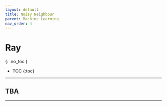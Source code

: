 ```yaml
---
layout: default
title: Noisy Neighbour
parent: Machine Learning
nav_order: 4
---
```


# Ray
{: .no_toc }




- TOC
{:toc}

---
## TBA
    

---